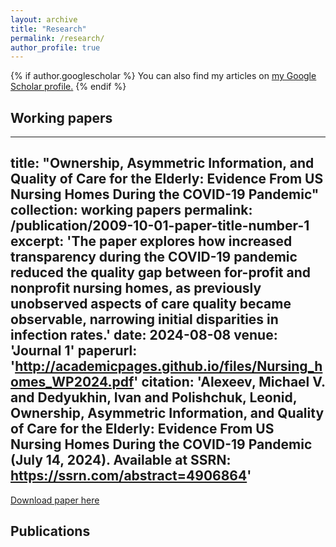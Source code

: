 ```yaml
---
layout: archive
title: "Research"
permalink: /research/
author_profile: true
---
```


{% if author.googlescholar %}
  You can also find my articles on <u><a href="{{author.googlescholar}}">my Google Scholar profile</a>.</u>
{% endif %}

Working papers
---

---
title: "Ownership, Asymmetric Information, and Quality of Care for the Elderly: Evidence From US Nursing Homes During the COVID-19 Pandemic"
collection: working papers
permalink: /publication/2009-10-01-paper-title-number-1
excerpt: 'The paper explores how increased transparency during the COVID-19 pandemic reduced the quality gap between for-profit and nonprofit nursing homes, as previously unobserved aspects of care quality became observable, narrowing initial disparities in infection rates.'
date: 2024-08-08
venue: 'Journal 1'
paperurl: 'http://academicpages.github.io/files/Nursing_homes_WP2024.pdf'
citation: 'Alexeev, Michael V. and Dedyukhin, Ivan and Polishchuk, Leonid, Ownership, Asymmetric Information, and Quality of Care for the Elderly: Evidence From US Nursing Homes During the COVID-19 Pandemic (July 14, 2024). Available at SSRN: https://ssrn.com/abstract=4906864'
---
[Download paper here]([http://academicpages.github.io/files/Nursing_homes_WP2024.pdf])


Publications
---
